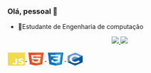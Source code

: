 ### Olá, pessoal 👋



- 🔭Estudante de Engenharia de computação


<div align ="center" "display: inline_block">
<a href="https://github.com/larabatista8">
 <img height="180em" src="https://github-readme-stats.vercel.app/api?username=larabatista8&show_icons=true&theme=radical&include_all_commits=true&count_private=true"/>
  <img height="180em" src="https://github-readme-stats.vercel.app/api/top-langs/?username=larabatista8&layout=compact&langs_count=7&theme=radical"/>
</div>

<div style="display: inline_block"> <br>
        <img align="center" height="30" width="40" src="https://raw.githubusercontent.com/devicons/devicon/master/icons/javascript/javascript-plain.svg">
         <img align="center" alt="HTML" height="30" width="40" src="https://raw.githubusercontent.com/devicons/devicon/master/icons/html5/html5-original.svg">
         <img align="center" alt="CSS" height="30" width="40" src="https://raw.githubusercontent.com/devicons/devicon/master/icons/css3/css3-original.svg">
          <img align="center" alt="CSS" height="30" width="40" src="https://raw.githubusercontent.com/devicons/devicon/master/icons/c/c-original.svg">

  </div>
